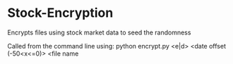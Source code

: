 # Stock-Encryption
Encrypts files using stock market data to seed the randomness

Called from the command line using:
    python encrypt.py <e|d> <symbol> <date offset (-50<x<=0)> <file name
